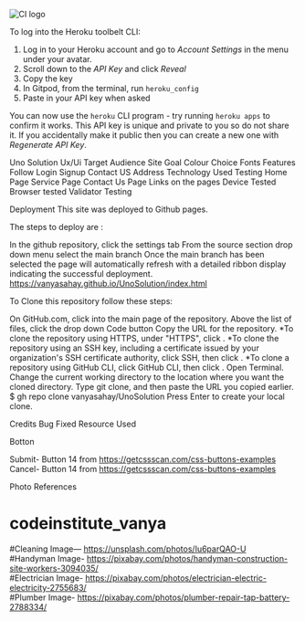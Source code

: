 ![CI logo](https://codeinstitute.s3.amazonaws.com/fullstack/ci_logo_small.png)



To log into the Heroku toolbelt CLI:

1. Log in to your Heroku account and go to *Account Settings* in the menu under your avatar.
2. Scroll down to the *API Key* and click *Reveal*
3. Copy the key
4. In Gitpod, from the terminal, run `heroku_config`
5. Paste in your API key when asked

You can now use the `heroku` CLI program - try running `heroku apps` to confirm it works. This API key is unique and private to you so do not share it. If you accidentally make it public then you can create a new one with _Regenerate API Key_.

Uno Solution
Ux/Ui
    Target Audience
    Site Goal
    Colour Choice
    Fonts
Features
    Follow
    Login
    Signup
    Contact US
    Address
    Technology Used
Testing
    Home Page
    Service Page
    Contact Us Page
    Links on the pages
    Device Tested
    Browser tested
    Validator Testing

Deployment
This site was deployed to Github pages.

The steps to deploy are :

In the github repository, click the settings tab
From the source section drop down menu select the main branch
Once the main branch has been selected the page will automatically refresh with a detailed ribbon display indicating the successful deployment.
https://vanyasahay.github.io/UnoSolution/index.html

To Clone this repository follow these steps:

On GitHub.com, click into the main page of the repository.
Above the list of files, click the drop down Code button
Copy the URL for the repository. *To clone the repository using HTTPS, under "HTTPS", click . *To clone the repository using an SSH key, including a certificate issued by your organization's SSH certificate authority, click SSH, then click . *To clone a repository using GitHub CLI, click GitHub CLI, then click .
Open Terminal.
Change the current working directory to the location where you want the cloned directory.
Type git clone, and then paste the URL you copied earlier.
$ gh repo clone vanyasahay/UnoSolution
Press Enter to create your local clone.

Credits
Bug Fixed
Resource Used




Botton

Submit- Button 14 from https://getcssscan.com/css-buttons-examples
Cancel- Button 14 from https://getcssscan.com/css-buttons-examples





Photo References </br>
# codeinstitute_vanya
#Cleaning Image— https://unsplash.com/photos/Iu6parQAO-U </br>
#Handyman Image- https://pixabay.com/photos/handyman-construction-site-workers-3094035/ </br>
#Electrician Image- https://pixabay.com/photos/electrician-electric-electricity-2755683/ </br>
#Plumber Image- https://pixabay.com/photos/plumber-repair-tap-battery-2788334/ </br>
